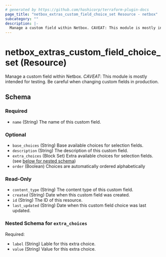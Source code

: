 ```yaml
---
# generated by https://github.com/hashicorp/terraform-plugin-docs
page_title: "netbox_extras_custom_field_choice_set Resource - netbox"
subcategory: ""
description: |-
  Manage a custom field within Netbox. CAVEAT: This module is mostly intended for testing. Be careful when changing custom fields in production.
---
```


# netbox_extras_custom_field_choice_set (Resource)

Manage a custom field within Netbox. *CAVEAT*: This module is mostly intended for testing. Be careful when changing custom fields in production.



<!-- schema generated by tfplugindocs -->
## Schema

### Required

- `name` (String) The name of this custom field.

### Optional

- `base_choices` (String) Base available choices for selection fields.
- `description` (String) The description of this custom field.
- `extra_choices` (Block Set) Extra available choices for selection fields. (see [below for nested schema](#nestedblock--extra_choices))
- `order` (Boolean) Choices are automatically ordered alphabetically

### Read-Only

- `content_type` (String) The content type of this custom field.
- `created` (String) Date when this custom field was created.
- `id` (String) The ID of this resource.
- `last_updated` (String) Date when this custom field choice was last updated.

<a id="nestedblock--extra_choices"></a>
### Nested Schema for `extra_choices`

Required:

- `label` (String) Lable for this extra choice.
- `value` (String) Value for this extra choice.
